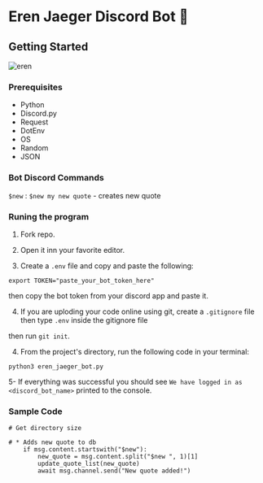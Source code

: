 # Eren Jaeger Discord Bot 🤖

## Getting Started

![eren](https://www.google.com/url?sa=i&url=https%3A%2F%2Fwww.tumbral.com%2Ftag%2FEren%2520gif&psig=AOvVaw3ClMLOm1EdNKL55cOfYUc1&ust=1608850459298000&source=images&cd=vfe&ved=0CAIQjRxqFwoTCNDe7JOZ5e0CFQAAAAAdAAAAABAz)

### Prerequisites

- Python
- Discord.py
- Request
- DotEnv
- OS
- Random
- JSON

### Bot Discord Commands

`$new` :
`$new my new quote` - creates new quote 

### Runing the program

1. Fork repo.

2. Open it inn your favorite editor.

3. Create a `.env` file and copy and paste the following:

`export TOKEN="paste_your_bot_token_here"`

then copy the bot token from your discord app and paste it.

4. If you are uploding your code online using git, create a `.gitignore` file then type `.env` inside the gitignore file

then run `git init`.

4. From the project's directory, run the following code in your terminal:

```
python3 eren_jaeger_bot.py
```

5- If everything was successful you should see `We have logged in as <discord_bot_name>` printed to the console.

### Sample Code

```
# Get directory size

# * Adds new quote to db
    if msg.content.startswith("$new"):
        new_quote = msg.content.split("$new ", 1)[1]
        update_quote_list(new_quote)
        await msg.channel.send("New quote added!")
```
